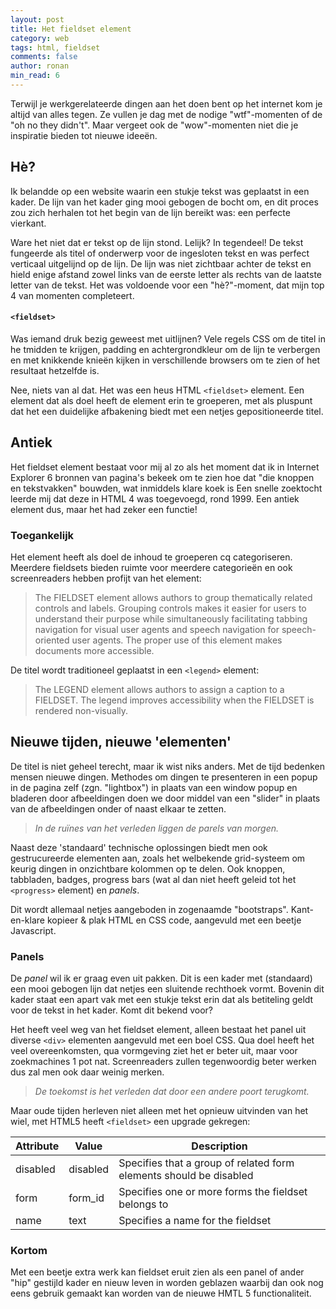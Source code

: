```yaml
---
layout: post
title: Het fieldset element
category: web
tags: html, fieldset
comments: false
author: ronan
min_read: 6
---
```

Terwijl je werkgerelateerde dingen aan het doen bent op het internet kom je altijd van alles tegen. Ze vullen je dag met de nodige "wtf"-momenten of de "oh no they didn't". Maar vergeet ook de "wow"-momenten niet die je inspiratie bieden tot nieuwe ideeën.   

## Hè?
Ik belandde op een website waarin een stukje tekst was geplaatst in een kader. De lijn van het kader ging mooi gebogen de bocht om, en dit proces zou zich herhalen tot het begin van de lijn bereikt was: een perfecte vierkant.

Ware het niet dat er tekst op de lijn stond. Lelijk? In tegendeel! De tekst fungeerde als titel of onderwerp voor de ingesloten tekst en was perfect verticaal uitgelijnd op de lijn.
De lijn was niet zichtbaar achter de tekst en hield enige afstand zowel links van de eerste letter als rechts van de laatste letter van de tekst. Het was voldoende voor een "hè?"-moment, dat mijn top 4 van momenten completeert.

#### `<fieldset>`
Was iemand druk bezig geweest met uitlijnen? Vele regels CSS om de titel in he tmidden te krijgen, padding en achtergrondkleur om de lijn te verbergen en met knikkende knieën kijken in verschillende browsers om te zien of het resultaat hetzelfde is.

Nee, niets van al dat. Het was een heus HTML `<fieldset>` element. Een element dat als doel heeft de element erin te groeperen, met als pluspunt dat het een duidelijke afbakening biedt met een netjes gepositioneerde titel.

## Antiek
Het fieldset element bestaat voor mij al zo als het moment dat ik in Internet Explorer 6 bronnen van pagina's bekeek om te zien hoe dat "die knoppen en tekstvakken" bouwden, wat inmiddels klare koek is
Een snelle zoektocht leerde mij dat deze in HTML 4 was toegevoegd, rond 1999. Een antiek element dus, maar het had zeker een functie!

### Toegankelijk
Het element heeft als doel de inhoud te groeperen cq categoriseren. Meerdere fieldsets bieden ruimte voor meerdere categorieën en ook screenreaders hebben profijt van het element:

> The FIELDSET element allows authors to group thematically related controls and labels. Grouping controls makes it easier for users to understand their purpose while simultaneously facilitating tabbing navigation for visual user agents and speech navigation for speech-oriented user agents. The proper use of this element makes documents more accessible.

De titel wordt traditioneel geplaatst in een `<legend>` element:
> The LEGEND element allows authors to assign a caption to a FIELDSET. The legend improves accessibility when the FIELDSET is rendered non-visually.

## Nieuwe tijden, nieuwe 'elementen'
De titel is niet geheel terecht, maar ik wist niks anders. Met de tijd bedenken mensen nieuwe dingen.
Methodes om dingen te presenteren in een popup in de pagina zelf (zgn. "lightbox") in plaats van een window popup en bladeren door afbeeldingen doen we door middel van een "slider" in plaats van de afbeeldingen onder of naast elkaar te zetten.

> _In de ruïnes van het verleden liggen de parels van morgen._

Naast deze 'standaard' technische oplossingen biedt men ook gestrucureerde elementen aan, zoals het welbekende grid-systeem om keurig dingen in onzichtbare kolommen op te delen. Ook knoppen, tabbladen, badges, progress bars (wat al dan niet heeft geleid tot het `<progress>` element) en _panels_.

Dit wordt allemaal netjes aangeboden in zogenaamde "bootstraps". Kant-en-klare kopieer & plak HTML en CSS code, aangevuld met een beetje Javascript.

### Panels
De _panel_ wil ik er graag even uit pakken. Dit is een kader met (standaard) een mooi gebogen lijn dat netjes een sluitende rechthoek vormt. Bovenin dit kader staat een apart vak met een stukje tekst erin dat als betiteling geldt voor de tekst in het kader.
Komt dit bekend voor?

Het heeft veel weg van het fieldset element, alleen bestaat het panel uit diverse `<div>` elementen aangevuld met een boel CSS.
Qua doel heeft het veel overeenkomsten, qua vormgeving ziet het er beter uit, maar voor zoekmachines 1 pot nat. Screenreaders zullen tegenwoordig beter werken dus zal men ook daar weinig merken.

> _De toekomst is het verleden dat door een andere poort terugkomt._
  
Maar oude tijden herleven niet alleen met het opnieuw uitvinden van het wiel, met HTML5 heeft `<fieldset>` een upgrade gekregen:

| Attribute  | Value    | Description                                                        |
| -----------| ---------| ------------------------------------------------------------------ |
| disabled   | disabled | Specifies that a group of related form elements should be disabled |
| form       | form_id  | Specifies one or more forms the fieldset belongs to                |
| name       | text     | Specifies a name for the fieldset                                  |

### Kortom
Met een beetje extra werk kan fieldset eruit zien als een panel of ander "hip" gestijld kader en nieuw leven in worden geblazen waarbij dan ook nog eens gebruik gemaakt kan worden van de nieuwe HMTL 5 functionaliteit.